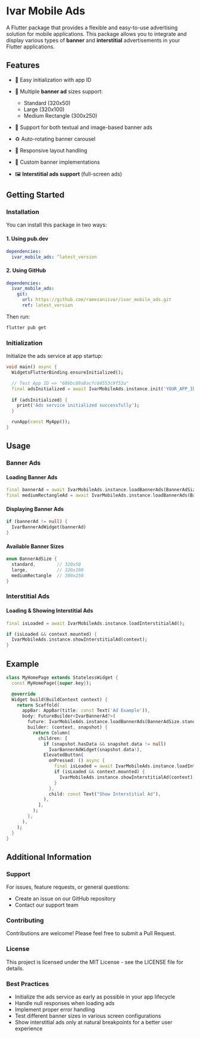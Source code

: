 # Ivar Mobile Ads

A Flutter package that provides a flexible and easy-to-use advertising solution for mobile applications.
This package allows you to integrate and display various types of **banner** and **interstitial** advertisements in your Flutter applications.

## Features

* 🚀 Easy initialization with app ID
* 📱 Multiple **banner ad** sizes support:

  * Standard (320x50)
  * Large (320x100)
  * Medium Rectangle (300x250)
* 🎯 Support for both textual and image-based banner ads
* ♻️ Auto-rotating banner carousel
* 📐 Responsive layout handling
* 🎨 Custom banner implementations
* 🖼️ **Interstitial ads support** (full-screen ads)

## Getting Started

### Installation

You can install this package in two ways:

#### 1. Using pub.dev

```yaml
dependencies:
  ivar_mobile_ads: ^latest_version
```

#### 2. Using GitHub

```yaml
dependencies:
  ivar_mobile_ads:
    git:
      url: https://github.com/ramezaniivar/ivar_mobile_ads.git
      ref: latest_version
```

Then run:

```bash
flutter pub get
```

### Initialization

Initialize the ads service at app startup:

```dart
void main() async {
  WidgetsFlutterBinding.ensureInitialized();

  // Test App ID => "686bc09a8acfc04553c9f53a"
  final adsInitialized = await IvarMobileAds.instance.init('YOUR_APP_ID');
  
  if (adsInitialized) {
    print('Ads service initialized successfully');
  }

  runApp(const MyApp());
}
```

## Usage

### Banner Ads

#### Loading Banner Ads

```dart
final bannerAd = await IvarMobileAds.instance.loadBannerAds(BannerAdSize.standard);
final mediumRectangleAd = await IvarMobileAds.instance.loadBannerAds(BannerAdSize.mediumRectangle);
```

#### Displaying Banner Ads

```dart
if (bannerAd != null) {
  IvarBannerAdWidget(bannerAd)
}
```

#### Available Banner Sizes

```dart
enum BannerAdSize {
  standard,        // 320x50
  large,           // 320x100
  mediumRectangle  // 300x250
}
```

### Interstitial Ads

#### Loading & Showing Interstitial Ads

```dart
final isLoaded = await IvarMobileAds.instance.loadInterstitialAd();

if (isLoaded && context.mounted) {
  IvarMobileAds.instance.showInterstitialAd(context);
}
```

## Example

```dart
class MyHomePage extends StatelessWidget {
  const MyHomePage({super.key});

  @override
  Widget build(BuildContext context) {
    return Scaffold(
      appBar: AppBar(title: const Text('Ad Example')),
      body: FutureBuilder<IvarBannerAd?>(
        future: IvarMobileAds.instance.loadBannerAds(BannerAdSize.standard),
        builder: (context, snapshot) {
          return Column(
            children: [
              if (snapshot.hasData && snapshot.data != null)
                IvarBannerAdWidget(snapshot.data!),
              ElevatedButton(
                onPressed: () async {
                  final isLoaded = await IvarMobileAds.instance.loadInterstitialAd();
                  if (isLoaded && context.mounted) {
                    IvarMobileAds.instance.showInterstitialAd(context);
                  }
                },
                child: const Text("Show Interstitial Ad"),
              ),
            ],
          );
        },
      ),
    );
  }
}
```

## Additional Information

### Support

For issues, feature requests, or general questions:

* Create an issue on our GitHub repository
* Contact our support team

### Contributing

Contributions are welcome! Please feel free to submit a Pull Request.

### License

This project is licensed under the MIT License - see the LICENSE file for details.

### Best Practices

* Initialize the ads service as early as possible in your app lifecycle
* Handle null responses when loading ads
* Implement proper error handling
* Test different banner sizes in various screen configurations
* Show interstitial ads only at natural breakpoints for a better user experience
